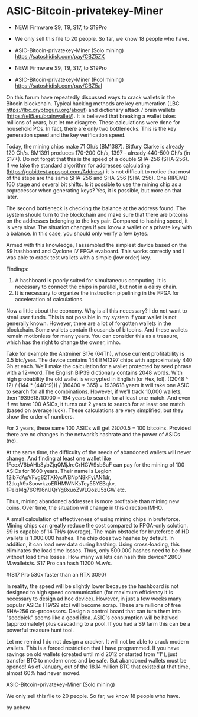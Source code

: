 # ASIC-Bitcoin-privatekey-Miner
+ NEW! Firmware S9, T9, S17, to S19Pro
+ We only sell this file to 20 people. So far, we know 18 people who have.
+ ASIC-Bitcoin-privatekey-Miner (Solo mining) 
https://satoshidisk.com/pay/CBZ5ZX


+ NEW! Firmware S9, T9, S17, to S19Pro
+ ASIC-Bitcoin-privatekey-Miner (Pool mining)
https://satoshidisk.com/pay/CBZ5al


On this forum have repeatedly discussed ways to crack wallets in the Bitcoin blockchain. 
Typical hacking methods are key enumeration (LBC https://lbc.cryptoguru.org/about) and dictionary attack / brain wallets (https://eli5.eu/brainwallet/).
It is believed that breaking a wallet takes millions of years, but let me disagree. 
These calculations were done for household PCs.
In fact, there are only two bottlenecks. 
This is the key generation speed and the key verification speed.


Today, the mining chips make 71 Gh/s (BM1387). 
Bitfury Clarke is already 120 Gh/s. 
BM1391 produces 170-200 Gh/s, 1397 - already 440-500 Gh/s (in S17+). 
Do not forget that this is the speed of a double SHA-256 (SHA-256).
If we take the standard algorithm for addresses calculating (https://gobittest.appspot.com/Address) 
it is not difficult to notice that most of the steps are the same SHA-256 and SHA-256 (SHA-256). 
One RIPEMD-160 stage and several bit shifts. 
Is it possible to use the mining chip as a coprocessor when generating keys? Yes, 
it is possible, but more on that later.


The second bottleneck is checking the balance at the address found. The system should turn to the blockchain and make sure that there are bitcoins on the addresses belonging to the key pair. Compared to hashing speed, it is very slow.
The situation changes if you know a wallet or a private key with a balance. In this case, you should only verify a few bytes.


Armed with this knowledge, I assembled the simplest device based on the S9 hashboard and Cyclone IV FPGA evaboard. This works correctly and I was able to crack test wallets with a simple (low order) key.


Findings:
1. A hashboard is poorly suited for simultaneous computing. It is necessary to connect the chips in parallel, but not in a daisy chain.
2. It is necessary to organize the instruction pipelining in the FPGA for acceleration of calculations.


Now a little about the economy. Why is all this necessary?
I do not want to steal user funds. This is not possible in my system if your wallet is not generally known.
However, there are a lot of forgotten wallets in the blockchain. Some wallets contain thousands of bitcoins. And these wallets remain motionless for many years. You can consider this as a treasure, which has the right to change the owner, imho.


Take for example the Antminer S17e (64Th), whose current profitability is 0.5 btc/year.
The device contains 144 BM1397 chips with approximately 440 Gh at each.
We’ll make the calculation for a wallet protected by seed phrase with a 12-word. 
The English BIP39 dictionary contains 2048 words. 
With high probability the old wallet is encrypted in English (or Hex, lol).
((2048 ^ 12) / (144 * (440^9))) / (86400 * 365) = 1939618 years it will take one ASIC to search for all the combinations.
However, if we’ll track 10,000 wallets, then 1939618/10000 = 194 years to search for at least one match. 
And even if we have 100 ASICs, it turns out 2 years to search for at least one match (based on average luck).
These calculations are very simplified, but they show the order of numbers.


For 2 years, these same 100 ASICs will get 2*100*0.5 = 100 bitcoins. 
Provided there are no changes in the network’s hashrate and the power of ASICs (no).


At the same time, the difficulty of the seeds of abandoned wallets will never change.
And finding at least one wallet like 1FeexV6bAHb8ybZjqQMjJrcCrHGW9sb6uF 
can pay for the mining of 100 ASICs for 1600 years. 
Their name is Legion 12ib7dApVFvg82TXKycWBNpN8kFyiAN1dr, 
12tkqA9xSoowkzoERHMWNKsTey55YEBqkv, 
1PeizMg76Cf96nUQrYg8xuoZWLQozU5zGW etc.


Thus, mining abandoned addresses is more profitable than mining new coins. 
Over time, the situation will change in this direction IMHO.


A small calculation of effectiveness of using mining chips in bruteforce. 
Mining chips can greatly reduce the cost compared to FPGA-only solution.
S9 is capable of 14 TH/s (average). The main obstacle for bruteforce of HD wallets is 1.000.000 hashes. 
The chip does two hashes by default. In addition, it can load new data during hashing. 
Using cross-loading, this eliminates the load time losses. 
Thus, only 500.000 hashes need to be done without load time losses. 
How many wallets can hash this device? 2800 M.wallets/s. S17 Pro can hash 11200 M.w/s.

#(S17 Pro 530x faster than an RTX 3090)


In reality, the speed will be slightly lower because the hashboard is not designed to high speed communication 
(for maximum efficiency it is necessary to design ad hoc device). 
However, in just a few weeks many popular ASICs (T9/S9 etc) will become scrap. 
These are millions of free SHA-256 co-processors. 
Design a control board that can turn them into "seedpick" seems like a good idea.
ASIC's consumption will be halved (approximately) plus cascading to a pool. 
If you had a S9 farm this can be a powerful treasure hunt tool.


Let me remind I do not design a cracker. It will not be able to crack modern wallets. 
This is a forced restriction that I have programmed. 
If you have savings on old wallets (created until mid 2012 or started from "1"), just transfer BTC to modern ones and be safe. 
But abandoned wallets must be opened! As of January, out of the 18.14 million BTC 
that existed at that time, almost 60% had never moved.

ASIC-Bitcoin-privatekey-Miner (Solo mining)

We only sell this file to 20 people.
So far, we know 18 people who have. 

by
achow
